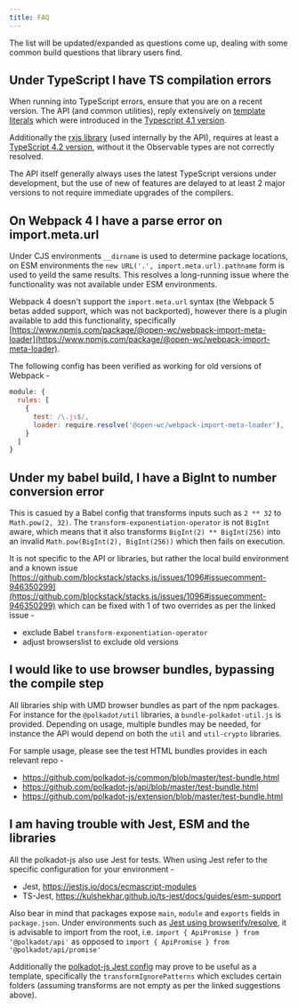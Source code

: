 ```yaml
---
title: FAQ
---
```


The list will be updated/expanded as questions come up, dealing with some common build questions that library users find.


## Under TypeScript I have TS compilation errors

When running into TypeScript errors, ensure that you are on a recent version. The API (and common utilities), reply extensively on [template literals](https://www.typescriptlang.org/docs/handbook/2/template-literal-types.html) which were introduced in the [Typescript 4.1 version](https://www.typescriptlang.org/docs/handbook/release-notes/typescript-4-1.html).

Additionally the [rxjs library](https://github.com/ReactiveX/rxjs/) (used internally by the API), requires at least a [TypeScript 4.2 version](https://github.com/ReactiveX/rxjs/blob/6bd1c5f3cf0e387973b44698c48bc933e8c528aa/package.json#L9), without it the Observable types are not correctly resolved.

The API itself generally always uses the latest TypeScript versions under development, but the use of new of features are delayed to at least 2 major versions to not require immediate upgrades of the compilers.


## On Webpack 4 I have a parse error on import.meta.url

Under CJS environments `__dirname` is used to determine package locations, on ESM environments the `new URL('.', import.meta.url).pathname` form is used to yeild the same results. This resolves a long-running issue where the functionality was not available under ESM environments.

Webpack 4 doesn't support the `import.meta.url` syntax (the Webpack 5 betas added support, which was not backported), however there is a plugin available to add this functionality, specifically [https://www.npmjs.com/package/@open-wc/webpack-import-meta-loader](https://www.npmjs.com/package/@open-wc/webpack-import-meta-loader).

The following config has been verified as working for old versions of Webpack -

```js
module: {
  rules: [
    {
      test: /\.js$/,
      loader: require.resolve('@open-wc/webpack-import-meta-loader'),
    }
  ]
}
```


## Under my babel build, I have a BigInt to number conversion error

This is casued by a Babel config that transforms inputs such as `2 ** 32` to `Math.pow(2, 32)`. The `transform-exponentiation-operator` is not `BigInt` aware, which means that it also transforms
`BigInt(2) ** BigInt(256)` into an invalid `Math.pow(BigInt(2), BigInt(256))` which then fails on execution.

It is not specific to the API or libraries, but rather the local build environment and a known issue [https://github.com/blockstack/stacks.js/issues/1096#issuecomment-946350299](https://github.com/blockstack/stacks.js/issues/1096#issuecomment-946350299) which can be fixed with 1 of two overrides as per the linked issue -

- exclude Babel `transform-exponentiation-operator`
- adjust browserslist to exclude old versions


## I would like to use browser bundles, bypassing the compile step

All libraries ship with UMD browser bundles as part of the npm packages. For instance for the `@polkadot/util` libraries, a `bundle-polkadot-util.js` is provided. Depending on usage, multiple bundles may be needed, for instance the API would depend on both the `util` and `util-crypto` libraries.

For sample usage, please see the test HTML bundles provides in each relevant repo -

- https://github.com/polkadot-js/common/blob/master/test-bundle.html
- https://github.com/polkadot-js/api/blob/master/test-bundle.html
- https://github.com/polkadot-js/extension/blob/master/test-bundle.html


## I am having trouble with Jest, ESM and the libraries

All the polkadot-js also use Jest for tests. When using Jest refer to the specific configuration for your environment -

- Jest, https://jestjs.io/docs/ecmascript-modules
- TS-Jest, https://kulshekhar.github.io/ts-jest/docs/guides/esm-support

Also bear in mind that packages expose `main`, `module` and `exports` fields in `package.json`. Under environments such as [Jest using browserify/resolve](https://github.com/browserify/resolve/issues/222), it is advisable to import from the root, i.e. `import { ApiPromise } from '@polkadot/api'` as opposed to `import { ApiPromise } from '@polkadot/api/promise'`

Additionally the [polkadot-js Jest config](https://github.com/polkadot-js/dev/blob/master/packages/dev/config/jest.cjs) may prove to be useful as a template, specifically the `transformIgnorePatterns` which excludes certain folders (assuming transforms are not empty as per the linked suggestions above).
